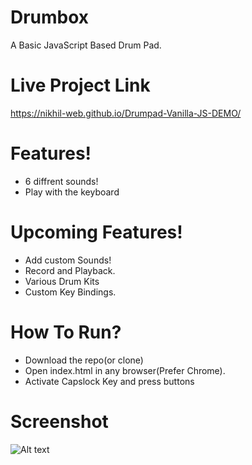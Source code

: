 # Drumbox
A Basic JavaScript Based Drum Pad.

# Live Project Link
https://nikhil-web.github.io/Drumpad-Vanilla-JS-DEMO/

# Features!
  - 6 diffrent sounds! 
  - Play with the keyboard

# Upcoming Features!
  - Add custom Sounds! 
  - Record and Playback.
  - Various Drum Kits
  - Custom Key Bindings.

# How To Run?
  - Download the repo(or clone) 
  - Open index.html in any browser(Prefer Chrome).
  - Activate Capslock Key and press buttons

# Screenshot
![Alt text](https://www.isostellar.in/beta/screenshot.jpg "Drumbox")
